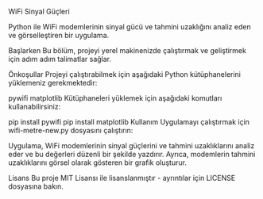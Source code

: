 WiFi Sinyal Güçleri 

Python ile WiFi modemlerinin sinyal gücü ve tahmini uzaklığını analiz eden ve görselleştiren bir uygulama.

Başlarken
Bu bölüm, projeyi yerel makinenizde çalıştırmak ve geliştirmek için adım adım talimatlar sağlar.

Önkoşullar
Projeyi çalıştırabilmek için aşağıdaki Python kütüphanelerini yüklemeniz gerekmektedir:

pywifi
matplotlib
Kütüphaneleri yüklemek için aşağıdaki komutları kullanabilirsiniz:


pip install pywifi
pip install matplotlib
Kullanım
Uygulamayı çalıştırmak için wifi-metre-new.py dosyasını çalıştırın:

Uygulama, WiFi modemlerinin sinyal güçlerini ve tahmini uzaklıklarını analiz eder ve bu değerleri düzenli bir şekilde yazdırır. Ayrıca, modemlerin tahmini uzaklıklarını görsel olarak gösteren bir grafik oluşturur.

Lisans
Bu proje MIT Lisansı ile lisanslanmıştır - ayrıntılar için LICENSE dosyasına bakın.

